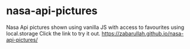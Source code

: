 # nasa-api-pictures
Nasa Api pictures shown using vanilla JS with access to favourites using local.storage
Click the link to try it out.
https://zabarullah.github.io/nasa-api-pictures/

